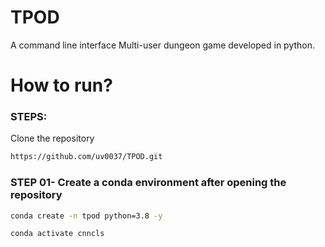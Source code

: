 # TPOD
A command line interface Multi-user dungeon game developed in python.

# How to run?
### STEPS:

Clone the repository

```bash
https://github.com/uv0037/TPOD.git
```
### STEP 01- Create a conda environment after opening the repository

```bash
conda create -n tpod python=3.8 -y
```

```bash
conda activate cnncls
```
